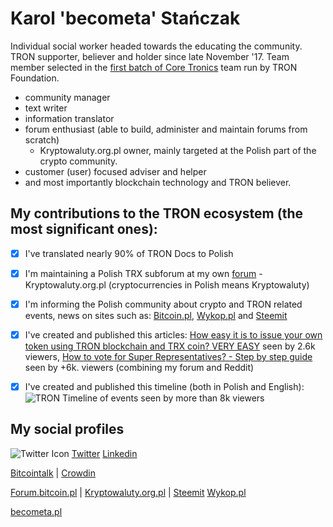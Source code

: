# Karol 'becometa' Stańczak
Individual social worker headed towards the educating the community.
TRON supporter, believer and holder since late November '17. 
Team member selected in the [first batch of Core Tronics](https://medium.com/tron-foundation/first-batch-of-core-tronics-lists-b458cdeaeefc) team run by TRON Foundation. 

* community manager
* text writer
* information translator
* forum enthusiast (able to build, administer and maintain forums from scratch)
  * Kryptowaluty.org.pl owner, mainly targeted at the Polish part of the crypto community.
* customer (user) focused adviser and helper
* and most importantly blockchain technology and TRON believer.

## My contributions to the TRON ecosystem (the most significant ones):
- [x] I've translated nearly 90% of TRON Docs to Polish
- [x] I'm maintaining a Polish TRX subforum at my own [forum](https://kryptowaluty.org.pl/trx/) - Kryptowaluty.org.pl (cryptocurrencies in Polish means Kryptowaluty)
- [x] I'm informing the Polish community about crypto and TRON related events, news on sites such as: [Bitcoin.pl](https://forum.bitcoin.pl/memberlist.php?mode=viewprofile&u=29263), [Wykop.pl](https://www.wykop.pl/ludzie/BeCometA/) and [Steemit](https://steemit.com/@becometa)
- [x] I've created and published this articles: [How easy it is to issue your own token using TRON blockchain and TRX coin? VERY EASY](https://www.reddit.com/r/Tronix/comments/8tbysm/how_easy_it_is_to_issue_your_own_token_using_tron/) seen by 2.6k viewers, [How to vote for Super Representatives? - Step by step guide](https://kryptowaluty.org.pl/english-corner/how-to-vote-for-super-representatives/) seen by +6k. viewers (combining my forum and Reddit)
- [x] I've created and published this timeline (both in Polish and English): ![TRON Timeline of events](https://kryptowaluty.org.pl/pic/poradnik/tron-trx-june-2018-kryptowaluty-org-pl-x2half.png) seen by more than 8k viewers


## My social profiles
![Twitter Icon](https://kryptowaluty.org.pl/pic/trx/sr/twit.png) [Twitter](https://twitter.com/becometa)
[Linkedin](https://www.linkedin.com/in/karol-stanczak/)

[Bitcointalk](https://bitcointalk.org/index.php?action=profile;u=1326045;sa=summary) | [Crowdin](https://crowdin.com/profile/becometa)

[Forum.bitcoin.pl](https://forum.bitcoin.pl/memberlist.php?mode=viewprofile&u=29263) | [Kryptowaluty.org.pl](https://kryptowaluty.org.pl/profile/becometa/) | [Steemit](https://steemit.com/@becometa/) [Wykop.pl](https://www.wykop.pl/ludzie/BeCometA/)

[becometa.pl](http://becometa.pl)



